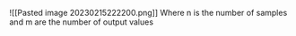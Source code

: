 ![[Pasted image 20230215222200.png]]
Where n is the number of samples and m are the number of output values